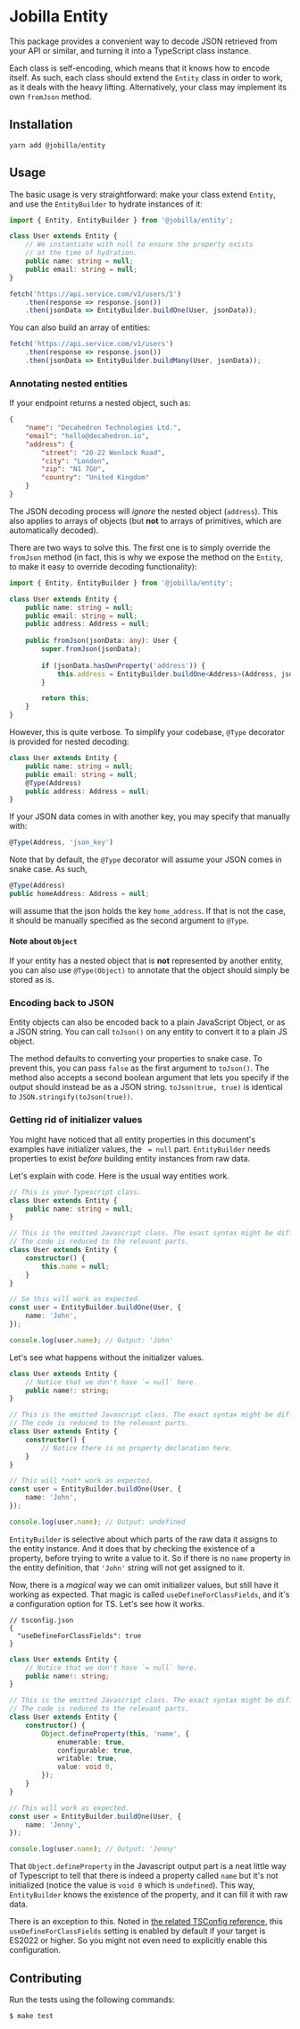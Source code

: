 # Jobilla Entity

This package provides a convenient way to decode JSON retrieved from your API or similar, and turning it into a TypeScript class instance.

Each class is self-encoding, which means that it knows how to encode itself. As such, each class should extend the `Entity` class in order to work, as it deals with the heavy lifting. Alternatively, your class may implement its own `fromJson` method.

## Installation

```
yarn add @jobilla/entity
```

## Usage
The basic usage is very straightforward: make your class extend `Entity`, and use the `EntityBuilder` to hydrate instances of it:

```typescript
import { Entity, EntityBuilder } from '@jobilla/entity';

class User extends Entity {
    // We instantiate with null to ensure the property exists
    // at the time of hydration.
    public name: string = null;
    public email: string = null;
}

fetch('https://api.service.com/v1/users/1')
    .then(response => response.json())
    .then(jsonData => EntityBuilder.buildOne(User, jsonData));
```

You can also build an array of entities:

```typescript
fetch('https://api.service.com/v1/users')
    .then(response => response.json())
    .then(jsonData => EntityBuilder.buildMany(User, jsonData));
```

### Annotating nested entities

If your endpoint returns a nested object, such as:

```json
{
    "name": "Decahedron Technologies Ltd.",
    "email": "hello@decahedron.io",
    "address": {
        "street": "20-22 Wenlock Road",
        "city": "London",
        "zip": "N1 7GU",
        "country": "United Kingdom"
    }
}
```
The JSON decoding process will _ignore_ the nested object (`address`). This also applies to arrays of objects (but **not** to arrays of primitives, which are automatically decoded).

There are two ways to solve this. The first one is to simply override the `fromJson` method (in fact, this is why we expose the method on the `Entity`, to make it easy to override decoding functionality):
```typescript
import { Entity, EntityBuilder } from '@jobilla/entity';

class User extends Entity {
    public name: string = null;
    public email: string = null;
    public address: Address = null;
    
    public fromJson(jsonData: any): User {
        super.fromJson(jsonData);
    	
        if (jsonData.hasOwnProperty('address')) {
            this.address = EntityBuilder.buildOne<Address>(Address, jsonData['address']);
        }

        return this;
    }
}
```

However, this is quite verbose. To simplify your codebase, `@Type` decorator is provided for nested decoding:

```typescript
class User extends Entity {
    public name: string = null;
    public email: string = null;
    @Type(Address)
    public address: Address = null;
}
```

If your JSON data comes in with another key, you may specify that manually with:
```typescript
@Type(Address, 'json_key')
```

Note that by default, the `@Type` decorator will assume your JSON comes in snake case. As such,
```typescript
@Type(Address)
public homeAddress: Address = null;
```
will assume that the json holds the key `home_address`. If that is not the case, it should be manually specified as the second argument to `@Type`.

#### Note about `Object`
If your entity has a nested object that is **not** represented by another entity, you can also use `@Type(Object)` to annotate that the object should simply be stored as is.

### Encoding back to JSON

Entity objects can also be encoded back to a plain JavaScript Object, or as a JSON string. You can call `toJson()` on any entity to convert it to a plain JS object.

The method defaults to converting your properties to snake case. To prevent this, you can pass `false` as the first argument to `toJson()`. The method also accepts a second boolean argument that lets you specify if the output should instead be as a JSON string. `toJson(true, true)` is identical to `JSON.stringify(toJson(true))`.

### Getting rid of initializer values

You might have noticed that all entity properties in this document's examples have initializer values, the ` = null` part. `EntityBuilder` needs properties to exist _before_ building entity instances from raw data.

Let's explain with code. Here is the usual way entities work.

```typescript
// This is your Typescript class.
class User extends Entity {
    public name: string = null;
}

// This is the emitted Javascript class. The exact syntax might be different depending on your `target` setting in your TS config.
// The code is reduced to the relevant parts.
class User extends Entity {
    constructor() {
        this.name = null;
    }
}

// So this will work as expected.
const user = EntityBuilder.buildOne(User, {
    name: 'John',
});

console.log(user.name); // Output: 'John'
```

Let's see what happens without the initializer values.

```typescript
class User extends Entity {
    // Notice that we don't have `= null` here.
    public name!: string;
}

// This is the emitted Javascript class. The exact syntax might be different depending on your `target` setting in your TS config.
// The code is reduced to the relevant parts.
class User extends Entity {
    constructor() {
        // Notice there is no property declaration here.
    }
}

// This will *not* work as expected.
const user = EntityBuilder.buildOne(User, {
    name: 'John',
});

console.log(user.name); // Output: undefined
```

`EntityBuilder` is selective about which parts of the raw data it assigns to the entity instance. And it does that by checking the existence of a property, before trying to write a value to it. So if there is no `name` property in the entity definition, that `'John'` string will not get assigned to it.

Now, there is a *magical* way we can omit initializer values, but still have it working as expected. That magic is called `useDefineForClassFields`, and it's a configuration option for TS. Let's see how it works.

```json5
// tsconfig.json
{
  "useDefineForClassFields": true
}
```

```typescript
class User extends Entity {
    // Notice that we don't have `= null` here.
    public name!: string;
}

// This is the emitted Javascript class. The exact syntax might be different depending on your `target` setting in your TS config.
// The code is reduced to the relevant parts.
class User extends Entity {
    constructor() {
        Object.defineProperty(this, 'name', {
            enumerable: true,
            configurable: true,
            writable: true,
            value: void 0,
        });
    }
}

// This will work as expected.
const user = EntityBuilder.buildOne(User, {
    name: 'Jenny',
});

console.log(user.name); // Output: 'Jenny'
```

That `Object.defineProperty` in the Javascript output part is a neat little way of Typescript to tell that there is indeed a property called `name` but it's not initialized (notice the value is `void 0` which is `undefined`). This way, `EntityBuilder` knows the existence of the property, and it can fill it with raw data.

There is an exception to this. Noted in [the related TSConfig reference](https://www.typescriptlang.org/tsconfig#useDefineForClassFields), this `useDefineForClassFields` setting is enabled by default if your target is ES2022 or higher. So you might not even need to explicitly enable this configuration.

## Contributing

Run the tests using the following commands:

```
$ make test
```
